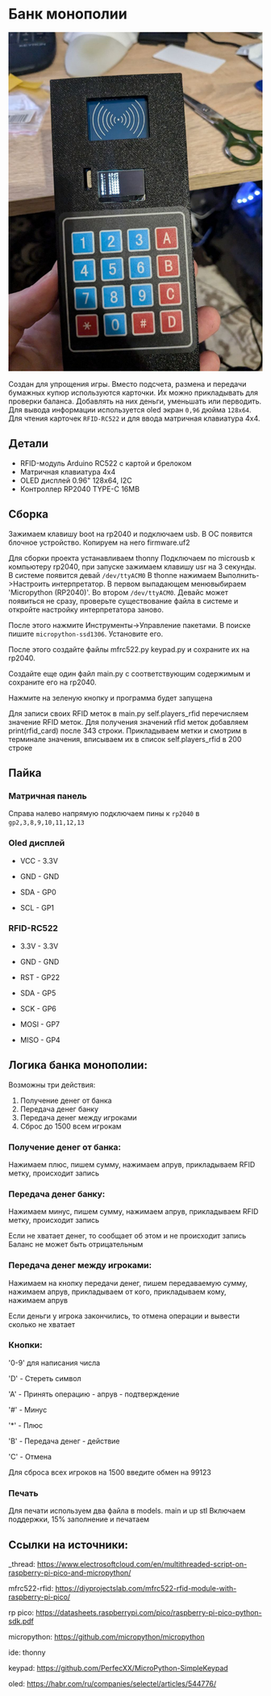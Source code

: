 # Банк монополии

![main_photo](photo_main.jpg)

Создан для упрощения игры. Вместо подсчета, размена и передачи бумажных купюр используются карточки. Их можно прикладывать для проверки баланса. Добавлять на них деньги, уменьшать или перводить. Для вывода информации используется oled экран `0,96` дюйма `128x64`. Для чтения карточек `RFID-RC522` и для ввода матричная клавиатура 4x4.

## Детали

- RFID-модуль Arduino RC522 с картой и брелоком 
- Матричная клавиатура 4x4
- OLED дисплей 0.96" 128x64, I2C
- Контроллер RP2040 TYPE-C 16MB

## Сборка

Зажимаем клавишу boot на rp2040 и подключаем usb. В ОС появится блочное устройство. Копируем на него firmware.uf2

Для сборки проекта устанавливаем thonny Подключаем по microusb к компьютеру rp2040, при запуске зажимаем клавишу usr на 3 секунды. В системе появится девай `/dev/ttyACM0`
В thonne нажимаем Выполнить->Настроить интерпретатор. В первом выпадающем менювыбираем 'Micropython (RP2040)'. Во втором `/dev/ttyACM0`. Девайс может появиться не сразу, проверьте существование файла в системе и откройте настройку интерпретатора заново.

После этого нажмите Инструменты->Управление пакетами. В поиске пишите `micropython-ssd1306`. Установите его.

После этого создайте файлы mfrc522.py keypad.py и сохраните их на rp2040.

Создайте еще один файл main.py с соответствующим содержимым и сохраните его на rp2040.

Нажмите на зеленую кнопку и программа будет запущена

Для записи своих RFID меток в main.py self.players_rfid перечисляем значение RFID меток.
Для получения значений rfid меток добавляем print(rfid_card) после 343 строки. Прикладываем метки и смотрим в терминале значения, вписываем их в список self.players_rfid в 200 строке


## Пайка

### Матричная панель

Справа налево напрямую подключаем пины к `rp2040` в `gp2,3,8,9,10,11,12,13`

### Oled дисплей

- VCC - 3.3V

- GND - GND

- SDA - GP0

- SCL - GP1

### RFID-RC522

- 3.3V - 3.3V

- GND - GND

- RST - GP22

- SDA - GP5

- SCK - GP6

- MOSI - GP7

- MISO - GP4

## Логика банка монополии:

Возможны три действия:
  1. Получение денег от банка
  2. Передача денег банку
  3. Передача денег между игроками
  4. Сброс до 1500 всем игрокам

### Получение денег от банка:
  Нажимаем плюс, пишем сумму, нажимаем апрув, прикладываем RFID метку, происходит запись


### Передача денег банку:
  Нажимаем минус, пишем сумму, нажимаем апрув, прикладываем RFID метку, происходит запись

  Если не хватает денег, то сообщает об этом и не происходит запись
  Баланс не может быть отрицательным

### Передача денег между игроками:
  Нажимаем на кнопку передачи денег, пишем передаваемую сумму, нажимаем апрув, прикладываем от кого, прикладываем кому, нажимаем апрув

  Если деньги у игрока закончились, то отмена операции и вывести сколько не хватает



### Кнопки:
'0-9' для написания числа

'D' - Стереть символ

'A' - Принять операцию - апрув - подтверждение

'#' - Минус

'*' - Плюс

'B' - Передача денег - действие

'C' - Отмена

Для сброса всех игроков на 1500 введите обмен на 99123


### Печать

Для печати используем два файла в models. main и up stl
Включаем поддержки, 15% заполнение и печатаем

## Ссылки на источники:


_thread:
    https://www.electrosoftcloud.com/en/multithreaded-script-on-raspberry-pi-pico-and-micropython/

mfrc522-rfid:
    https://diyprojectslab.com/mfrc522-rfid-module-with-raspberry-pi-pico/

rp pico:
    https://datasheets.raspberrypi.com/pico/raspberry-pi-pico-python-sdk.pdf

micropython:
    https://github.com/micropython/micropython

ide: thonny

keypad:
    https://github.com/PerfecXX/MicroPython-SimpleKeypad

oled:
    https://habr.com/ru/companies/selectel/articles/544776/
